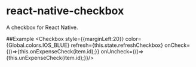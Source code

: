 # react-native-checkbox

A checkbox for React Native.

##Example
<Checkbox  style={{marginLeft:20}} color={Global.colors.IOS_BLUE}  refresh={this.state.refreshCheckbox} onCheck={()=>{this.onExpenseCheck(item.id);}} onUncheck={()=>{this.unExpenseCheck(item.id);}}/>


